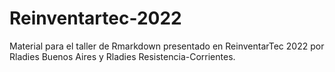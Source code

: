 # Reinventartec-2022
Material para el taller de Rmarkdown presentado en ReinventarTec 2022 por Rladies Buenos Aires y Rladies Resistencia-Corrientes.
